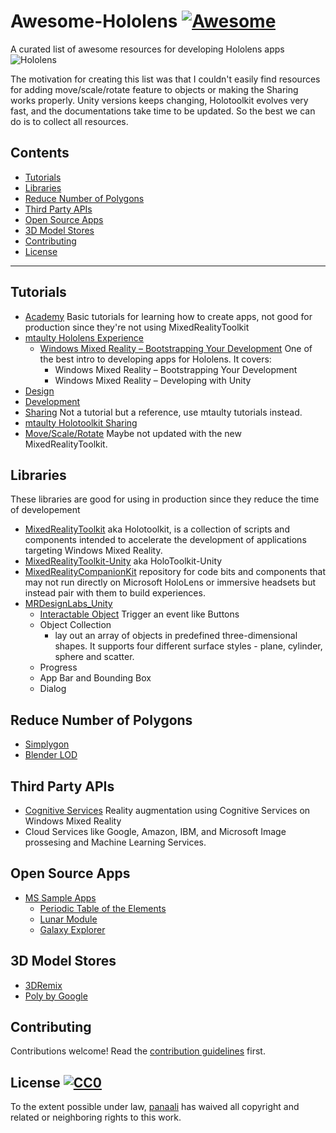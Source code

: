 # Awesome-Hololens [![Awesome](https://cdn.rawgit.com/sindresorhus/awesome/d7305f38d29fed78fa85652e3a63e154dd8e8829/media/badge.svg)](https://github.com/sindresorhus/awesome)
A curated list of awesome resources for developing Hololens apps
![Hololens](https://compass-ssl.surface.com/assets/53/71/53719e13-f992-4659-a4df-aa62fb1693b6.jpg?n=Buy_Panel_539.jpg)

The motivation for creating this list was that I couldn't easily find resources for adding move/scale/rotate feature to objects or making the Sharing works properly. Unity versions keeps changing, Holotoolkit evolves very fast, and the documentations take time to be updated. So the best we can do is to collect all resources.

## Contents

- [Tutorials](#tutorials)
- [Libraries](#libraries)
- [Reduce Number of Polygons](#reduce-number-of-polygons)
- [Third Party APIs](#third-party-apis)
- [Open Source Apps](#open-source-apps)
- [3D Model Stores](#3d-model-stores)
- [Contributing](#contributing)
- [License](#license)
---

## Tutorials
* [Academy](https://developer.microsoft.com/en-us/windows/mixed-reality/academy) Basic tutorials for learning how to create apps, not good for production since they're not using MixedRealityToolkit
*  [mtaulty Hololens Experience](https://mtaulty.com/category/hololens)
	*  [Windows Mixed Reality – Bootstrapping Your Development](https://mtaulty.com/2017/11/07/future-decoded-2017-resources/) One of the best intro to developing apps for Hololens. It covers:
		*  Windows Mixed Reality – Bootstrapping Your Development
		*  Windows Mixed Reality – Developing with Unity
*  [Design](https://developer.microsoft.com/en-us/windows/mixed-reality/design)
*  [Development](https://developer.microsoft.com/en-us/windows/mixed-reality/development)
*  [Sharing](https://github.com/Microsoft/MixedRealityToolkit-Unity/blob/master/Assets/HoloToolkit/Sharing/README.md) Not a tutorial but a reference, use mtaulty tutorials instead.
*  [mtaulty Holotoolkit Sharing](https://mtaulty.com/2017/03/14/hitchhiking-the-holotoolkit-unity-leg-11-more-steps-with-sharing-holographic-experiences/)
*  [Move/Scale/Rotate](http://dotnetbyexample.blogspot.com/2017/01/manipulating-holograms-move-scale.html) Maybe not updated with the new MixedRealityToolkit.


## Libraries
These libraries are good for using in production since they reduce the time of developement
* [MixedRealityToolkit](https://github.com/Microsoft/MixedRealityToolkit) aka Holotoolkit, is a collection of scripts and components intended to accelerate the development of applications targeting Windows Mixed Reality.
* [MixedRealityToolkit-Unity](https://github.com/Microsoft/MixedRealityToolkit-Unity) aka HoloToolkit-Unity
* [MixedRealityCompanionKit](https://github.com/Microsoft/MixedRealityCompanionKit) repository for code bits and components that may not run directly on Microsoft HoloLens or immersive headsets but instead pair with them to build experiences.
* [MRDesignLabs_Unity](https://github.com/Microsoft/MRDesignLabs_Unity) 
	* [Interactable Object](https://developer.microsoft.com/en-us/windows/mixed-reality/interactable_object) Trigger an event like Buttons
	* Object Collection 
		* lay out an array of objects in predefined three-dimensional shapes. It supports four different surface styles - plane, cylinder, sphere and scatter. 
	* Progress
	* App Bar and Bounding Box
	* Dialog

## Reduce Number of Polygons
* [Simplygon](https://www.simplygon.com)
* [Blender LOD](https://docs.unity3d.com/Manual/LevelOfDetail.html)

## Third Party APIs
* [Cognitive Services](https://github.com/Microsoft/reality-augmentation-using-cognitive-services) Reality augmentation using Cognitive Services on Windows Mixed Reality
* Cloud Services like Google, Amazon, IBM, and Microsoft Image prossesing and Machine Learning Services.


## Open Source Apps
* [MS Sample Apps](https://developer.microsoft.com/en-us/windows/mixed-reality/category/sample_apps)  
	* [Periodic Table of the Elements](https://developer.microsoft.com/en-us/windows/mixed-reality/periodic_table_of_the_elements)
	* [Lunar Module](https://developer.microsoft.com/en-us/windows/mixed-reality/lunar_module)
	* [Galaxy Explorer](https://developer.microsoft.com/en-us/windows/mixed-reality/galaxy_explorer)

## 3D Model Stores
* [3DRemix](https://www.remix3d.com/) 
* [Poly by Google](https://poly.google.com/)

## Contributing

Contributions welcome! Read the [contribution guidelines](contributing.md) first.


## License [![CC0](http://i.creativecommons.org/p/zero/1.0/88x31.png)](http://creativecommons.org/publicdomain/zero/1.0/)

To the extent possible under law, [panaali](https://github.com/panaali) has waived all copyright and related or neighboring rights to this work.
